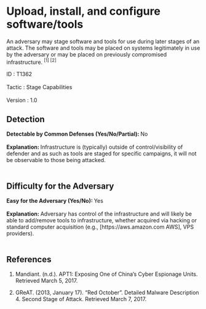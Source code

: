 <div class="container-fluid">
 <h1>
  Upload, install, and configure software/tools
 </h1>
 <div class="row">
  <div class="col-md-8 description-body">
   <p>
    An adversary may stage software and tools for use during later stages of an attack. The software and tools may be placed on systems legitimately in use by the adversary or may be placed on previously compromised infrastructure.
    <span class="scite-citeref-number" data-reference="APT1" id="scite-ref-1-a">
     <sup>
      [1]
     </sup>
    </span>
    <span class="scite-citeref-number" data-reference="RedOctober" id="scite-ref-2-a">
     <sup>
      [2]
     </sup>
    </span>
   </p>
  </div>
  <div class="col-md-4">
   <div class="card">
    <div class="card-body">
     <div class="card-data">
      <span class="h5 card-title">
       ID
      </span>
      : T1362
      <br/>
      <br/>
     </div>
     <div class="card-data">
      <span class="h5 card-title">
      </span>
     </div>
     <div class="card-data">
      <span class="h5 card-title">
       Tactic
      </span>
      : Stage Capabilities
      <br/>
      <br/>
     </div>
     <div class="card-data">
      <span class="h5 card-title">
      </span>
     </div>
     <div class="card-data">
      <span class="h5 card-title">
      </span>
     </div>
     <div class="card-data">
      <span class="h5 card-title">
      </span>
     </div>
     <div class="card-data">
      <span class="h5 card-title">
      </span>
     </div>
     <div class="card-data">
      <span class="h5 card-title">
      </span>
     </div>
     <div class="card-data">
      <span class="h5 card-title">
      </span>
     </div>
     <div class="card-data">
      <span class="h5 card-title">
      </span>
     </div>
     <div class="card-data">
      <span class="h5 card-title">
      </span>
     </div>
     <div class="card-data">
      <span class="h5 card-title">
      </span>
     </div>
     <div class="card-data">
      <span class="h5 card-title">
      </span>
     </div>
     <div class="card-data">
      <span class="h5 card-title">
      </span>
     </div>
     <div class="card-data">
      <span class="h5 card-title">
      </span>
     </div>
     <div class="card-data">
      <span class="h5 card-title">
       Version
      </span>
      : 1.0
     </div>
    </div>
   </div>
  </div>
 </div>
 <h2 class="pt-3" id="detectable">
  Detection
 </h2>
 <b>
  Detectable by Common Defenses (Yes/No/Partial):
 </b>
 No
 <br/>
 <br/>
 <b>
  Explanation:
 </b>
 Infrastructure is (typically) outside of control/visibility of defender and as such as tools are staged for specific campaigns, it will not be observable to those being attacked.
 <br/>
 <br/>
 <h2 class="pt-3" id="difficulty">
  Difficulty for the Adversary
 </h2>
 <b>
  Easy for the Adversary (Yes/No):
 </b>
 Yes
 <br/>
 <br/>
 <b>
  Explanation:
 </b>
 Adversary has control of the infrastructure and will likely be able to add/remove tools to infrastructure, whether acquired via hacking or standard computer acquisition (e.g., [https://aws.amazon.com AWS], VPS providers).
 <br/>
 <br/>
 <h2 class="pt-3" id="references">
  References
 </h2>
 <div class="row">
  <div class="col">
   <ol>
    <li>
     <span class="scite-citation" id="scite-1">
      <span class="scite-citation-text">
       Mandiant. (n.d.). APT1: Exposing One of China’s Cyber Espionage Units. Retrieved March 5, 2017.
      </span>
     </span>
    </li>
   </ol>
  </div>
  <div class="col">
   <ol start="2.0">
    <li>
     <span class="scite-citation" id="scite-2">
      <span class="scite-citation-text">
       GReAT. (2013, January 17). “Red October”. Detailed Malware Description 4. Second Stage of Attack. Retrieved March 7, 2017.
      </span>
     </span>
    </li>
   </ol>
  </div>
 </div>
</div>
